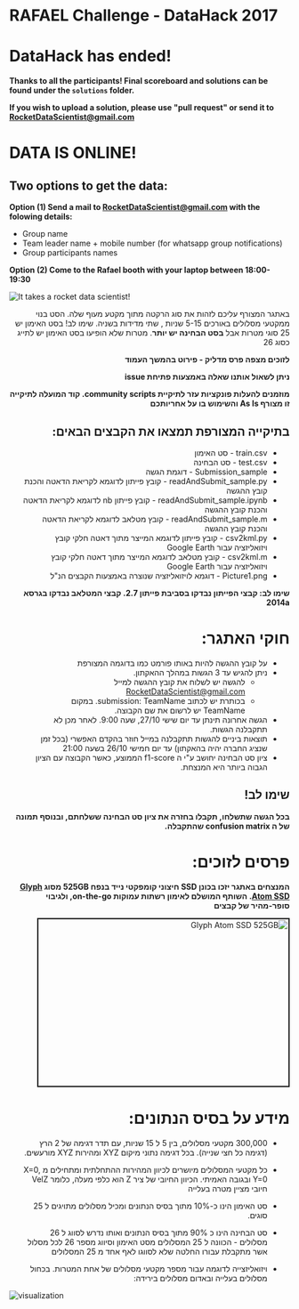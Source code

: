 # RAFAEL Challenge - DataHack 2017 



# DataHack has ended!

**Thanks to all the participants! Final scoreboard and solutions can be found under the `solutions` folder.**

**If you wish to upload a solution, please use "pull request" or send it to RocketDataScientist@gmail.com**




# DATA IS ONLINE!
## Two options to get the data:

**Option (1) Send a mail to RocketDataScientist@gmail.com with the folowing details:**

* Group name
* Team leader name + mobile number (for whatsapp group notifications)
* Group participants names

**Option (2) Come to the Rafael booth with your laptop between 18:00-19:30**


![It takes a rocket data scientist!](https://github.com/DataHackIL/RocketDataScientist/blob/master/logo.jpg "It takes a rocket data scientist!")

<div dir="rtl">

באתגר המצורף עליכם לזהות את סוג הרקטה מתוך מקטע מעוף שלה. 
הסט בנוי ממקטעי מסלולים באורכים 5-15 שניות , שתי מדידות בשניה.
שימו לב! בסט האימון יש 25 סוגי מטרות אבל **בסט הבחינה יש יותר**. מטרות שלא הופיעו בסט האימון יש לתייג כסוג 26

**לזוכים מצפה פרס מדליק - פירוט בהמשך העמוד**

**ניתן לשאול אותנו שאלה באמצעות פתיחת issue**

**מוזמנים להעלות פונקציות עזר לתיקיית community scripts. קוד המועלה לתיקייה זו מצורף As Is והשימוש בו על אחריותכם**

## בתיקייה המצורפת תמצאו את הקבצים הבאים:

* train.csv - סט האימון
* test.csv - סט הבחינה
* Submission_sample - דוגמת הגשה
* readAndSubmit_sample.py - קובץ פייתון לדוגמא לקריאת הדאטה והכנת קובץ ההגשה
* readAndSubmit_sample.ipynb - קובץ פייתון nb לדוגמא לקריאת הדאטה והכנת קובץ ההגשה
* readAndSubmit_sample.m - קובץ מטלאב לדוגמא לקריאת הדאטה והכנת קובץ ההגשה
* csv2kml.py - קובץ פייתון לדוגמא המייצר מתוך דאטה חלקי קובץ ויזואליזציה עבור Google Earth
* csv2kml.m - קובץ מטלאב לדוגמא המייצר מתוך דאטה חלקי קובץ ויזואליזציה עבור Google Earth
* Picture1.png - דוגמא לויזואליזציה שנוצרה באמצעות הקבצים הנ"ל

**שימו לב: קבצי הפייתון נבדקו בסביבת פייתון 2.7. קבצי המטלאב נבדקו בגרסא 2014a**

# חוקי האתגר:

* על קובץ ההגשה להיות באותו פורמט כמו בדוגמה המצורפת
* ניתן להגיש עד 3 הגשות במהלך ההאקתון.
  * להגשה יש לשלוח את קובץ ההגשה למייל RocketDataScientist@gmail.com
  * בכותרת יש לכתוב submission: TeamName. במקום TeamName יש לרשום את שם הקבוצה.
* הגשה אחרונה תינתן עד יום שישי 27/10, שעה 9:00. לאחר מכן לא תתקבלנה הגשות.
* תוצאות ביניים להגשות תתקבלנה במייל חוזר בהקדם האפשרי (בכל זמן שנציג החברה יהיה בהאקתון) עד יום חמישי 26/10 בשעה 21:00
* ציון סט הבחינה יחושב ע"י ה f1-score הממוצע, כאשר הקבוצה עם הציון הגבוה ביותר היא המנצחת.

## שימו לב!
**בכל הגשה שתשלחו, תקבלו בחזרה את ציון סט הבחינה ששלחתם, ובנוסף תמונה של ה confusion matrix שהתקבלה.**


# פרסים לזוכים:
**המנצחים באתגר יזכו בכונן SSD חיצוני קומפקטי נייד בנפח 525GB מסוג [Glyph Atom SSD](https://www.cnet.com/products/glyph-atom-ssd/review/). השותף המושלם לאימון רשתות עמוקות on-the-go, ולגיבוי סופר-מהיר של קבצים**

<img src="https://www.nettbee.com/Uploads/images/Nuevos/SKU473375-3.jpeg" alt="Glyph Atom SSD 525GB" height="300" width="450" border="2" align="center" > 

# מידע על בסיס הנתונים:

* 300,000 מקטעי מסלולים, בין 5 ל 15 שניות, עם תדר דגימה של 2 הרץ (דגימה כל חצי שנייה).
בכל דגימה נתוני מיקום XYZ ומהירות XYZ מורעשים.
* כל מקטעי המסלולים מיושרים לכיוון המהירות ההתחלתית ומתחילים מ X=0, Y=0 ובגובה האמיתי. הכיוון החיובי של ציר Z הוא כלפי מעלה, כלומר VelZ חיובי מציין מטרה בעלייה
* סט האימון הינו כ-10% מתוך בסיס הנתונים ומכיל מסלולים מתויגים ל 25 סוגים.
* סט הבחינה הינו כ 90% מתוך בסיס הנתונים ואותו נדרש לסווג ל 26 מסלולים - הכוונה ל 25 המסלולים מסט האימון וסיווג מספר 26 לכל מסלול אשר מתקבלת עבורו החלטה שלא לסווגו לאף אחד מ 25 המסלולים 


* ויזואליזצייה לדוגמה עבור מספר מקטעי מסלולים של אחת המטרות. בכחול מסלולים בעלייה ובאדום מסלולים בירידה:

</div>

![visualization](/visualiztion/Picture1.png)


